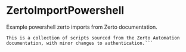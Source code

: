# ZertoImportPowershell
Example powershell zerto imports from Zerto documentation.

```/src/original
This is a collection of scripts sourced from the Zerto Automation documentation, with minor changes to authentication.```



